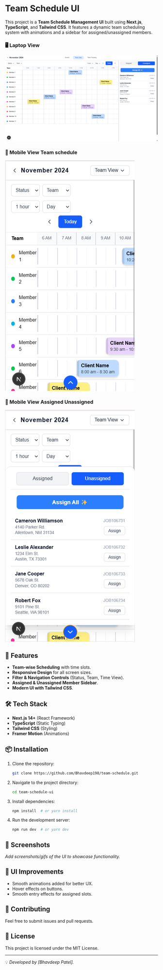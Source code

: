 # Team Schedule UI

This project is a **Team Schedule Management UI** built using **Next.js**, **TypeScript**, and **Tailwind CSS**. It features a dynamic team scheduling system with animations and a sidebar for assigned/unassigned members.

### 🖥️ Laptop View

![Laptop View](public/screenshot/Leptop-view.png)

### 📱 Mobile View Team schedule

![Mobile View 1](public/screenshot/mobile-view-1.png)

### 📱 Mobile View Assigned Unassigned

![Mobile View 2](public/screenshot/mobile-view-2.png)

## 🚀 Features

- **Team-wise Scheduling** with time slots.
- **Responsive Design** for all screen sizes.
- **Filter & Navigation Controls** (Status, Team, Time View).
- **Assigned & Unassigned Member Sidebar**.
- **Modern UI with Tailwind CSS**.

## 🛠️ Tech Stack

- **Next.js 14+** (React Framework)
- **TypeScript** (Static Typing)
- **Tailwind CSS** (Styling)
- **Framer Motion** (Animations)

## 📦 Installation

1. Clone the repository:
   ```sh
   git clone https://github.com/Bhavdeep198/team-schedule.git
   ```
2. Navigate to the project directory:
   ```sh
   cd team-schedule-ui
   ```
3. Install dependencies:
   ```sh
   npm install  # or yarn install
   ```
4. Run the development server:
   ```sh
   npm run dev  # or yarn dev
   ```

## 📸 Screenshots

_Add screenshots/gifs of the UI to showcase functionality._

## 🎨 UI Improvements

- Smooth animations added for better UX.
- Hover effects on buttons.
- Smooth entry effects for assigned slots.

## 🤝 Contributing

Feel free to submit issues and pull requests.

## 📜 License

This project is licensed under the MIT License.

---

💡 _Developed by [Bhavdeep Patel]._
